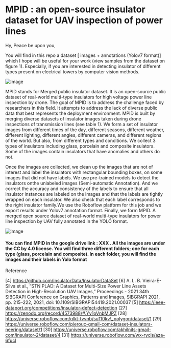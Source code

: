 # MPID : an open-source insulator dataset for UAV inspection of power lines

Hy, Peace be upon you,

You will find in this repo a dataset [ images + annotations (Yolov7 format)] which I hope will be useful for your work (view samples from the dataset on figure 1). Especially, if you are interested in detecting insulator of different types present on electrical towers by computer vision methods.

![image](https://user-images.githubusercontent.com/82882383/208925684-d332c0db-d1b1-4e36-af5b-6e6e7bb2a3b9.png)

MPID stands for Merged public insulator dataset. 
It is an open-source public dataset of real-world multi-type insulators for high voltage power line inspection by drone.
The goal of MPID is to address the challenge faced by researchers in this field. It attempts to address the lack of diverse public data that best represents the deployment environment. MPID is built by merging diverse datasets of insulator images taken during drone inspections of transmission lines (see table 1). We form a set of insulator images from different times of the day, different seasons, different weather, different lighting, different angles, different cameras, and different regions of the world. But also, from different types and conditions. We collect 3 types of insulators including glass, porcelain and composite insulators. Some of the images contain insulators that have anomalies and others do not.

Once the images are collected, we clean up the images that are not of interest and label the insulators with rectangular bounding boxes, on some images
that did not have labels. We use pre-trained models to detect the insulators onthe unlabeled images (Semi-automatic Annotation). And we correct the accuracy and consistency of the labels to ensure that all insulator instances are labeled on the images and that the labels are tightly wrapped on each insulator. We also check that each label corresponds to the right insulator family.We use the Roboflow platform for this job and we export results under Yolov7 annotation format. Finally, we form MPID. A merged open source dataset of real-world multi-type insulators for power line inspection by UAV fully annotated in the YOLO format. 


![image](https://user-images.githubusercontent.com/82882383/208925730-d7554ba2-b049-4f42-a8c1-661b40fc9e70.png)


#### You can find MPID in the google drive link : XXX . All the images are under the CC by 4.0 license. You will find three different folders; one for each type (glass, porcelain and composite). In each folder, you will find the images and their labels in Yolo format

Reference

[4]  https://github.com/InsulatorData/InsulatorDataSet
[6] A. L. B. Vieira-E-Silva et al., “STN PLAD: A Dataset for Multi-Size Power
Line Assets Detection in High-Resolution UAV Images,” Proceedings - 2021
34th SIBGRAPI Conference on Graphics, Patterns and Images, SIBGRAPI
2021, pp. 215–222, 2021, doi: 10.1109/SIBGRAPI54419.2021.00037
[5] https://ieee-dataport.org/competitions/insulator-defect-detection
[27] https://zenodo.org/record/4573988\#.Yv1oVnbMJPZ 
[28] https://universe.roboflow.com/qlkt-tvvnb/su110kv\_polygon/dataset/1
[29] https://universe.roboflow.com/pierouc-gmail-com/dataset-insulators-neering/dataset/1
[30] https://universe.roboflow.com/akhilnits-gmail-com/insulator-2/dataset/4
[31] https://universe.roboflow.com/wx-rycls/aza-6fucl
